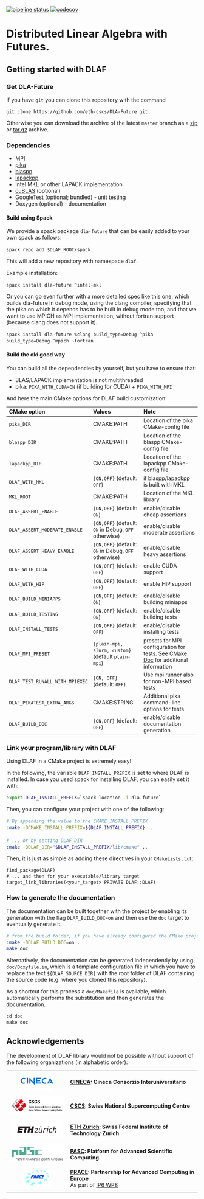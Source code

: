 [![pipeline status](https://gitlab.com/cscs-ci/ci-testing/webhook-ci/mirrors/4700071344751697/7514005670787789/badges/master/pipeline.svg)](https://gitlab.com/cscs-ci/ci-testing/webhook-ci/mirrors/4700071344751697/7514005670787789/-/commits/master) [![codecov](https://codecov.io/gh/eth-cscs/DLA-Future/branch/master/graph/badge.svg)](https://codecov.io/gh/eth-cscs/DLA-Future)

# Distributed Linear Algebra with Futures.

## Getting started with DLAF

### Get DLA-Future

If you have `git` you can clone this repository with the command

```
git clone https://github.com/eth-cscs/DLA-Future.git
```

Otherwise you can download the archive of the latest `master` branch as a [zip](https://github.com/eth-cscs/DLA-Future/archive/master.zip) or [tar.gz](https://github.com/eth-cscs/DLA-Future/archive/master.tar.gz) archive.

### Dependencies

- MPI
- [pika](https://github.com/pika-org/pika)
- [blaspp](https://bitbucket.org/icl/blaspp/src/default/)
- [lapackpp](https://bitbucket.org/icl/lapackpp/src/default/)
- Intel MKL or other LAPACK implementation
- [cuBLAS](https://developer.nvidia.com/cublas) (optional)
- [GoogleTest](https://github.com/google/googletest) (optional; bundled) - unit testing
- Doxygen (optional) - documentation

#### Build using Spack

We provide a spack package `dla-future` that can be easily added to your own spack as follows:

`spack repo add $DLAF_ROOT/spack`

This will add a new repository with namespace `dlaf`.

Example installation:

`spack install dla-future ^intel-mkl`

Or you can go even further with a more detailed spec like this one, which builds dla-future in debug mode, using the clang compiler, specifying that the pika on which it depends has to be built
in debug mode too, and that we want to use MPICH as MPI implementation, without fortran support (because clang does not support it).

`spack install dla-future %clang build_type=Debug ^pika build_type=Debug ^mpich ~fortran`

#### Build the old good way

You can build all the dependencies by yourself, but you have to ensure that:
- BLAS/LAPACK implementation is not multithreaded
- pika: `PIKA_WITH_CUDA=ON` (if building for CUDA) + `PIKA_WITH_MPI`

And here the main CMake options for DLAF build customization:

CMake option | Values | Note
:---|:---|:---
`pika_DIR` | CMAKE:PATH | Location of the pika CMake-config file
`blaspp_DIR` | CMAKE:PATH | Location of the blaspp CMake-config file
`lapackpp_DIR` | CMAKE:PATH | Location of the lapackpp CMake-config file
`DLAF_WITH_MKL` | `{ON,OFF}` (default: `OFF`) | if blaspp/lapackpp is built with MKL
`MKL_ROOT` | CMAKE:PATH | Location of the MKL library
`DLAF_ASSERT_ENABLE` | `{ON,OFF}` (default: `ON`) | enable/disable cheap assertions
`DLAF_ASSERT_MODERATE_ENABLE` | `{ON,OFF}` (default: `ON` in Debug, `OFF` otherwise) | enable/disable moderate assertions
`DLAF_ASSERT_HEAVY_ENABLE` | `{ON,OFF}` (default: `ON` in Debug, `OFF` otherwise) | enable/disable heavy assertions
`DLAF_WITH_CUDA` | `{ON,OFF}` (default: `OFF`) | enable CUDA support
`DLAF_WITH_HIP` | `{ON,OFF}` (default: `OFF`) | enable HIP support
`DLAF_BUILD_MINIAPPS` | `{ON,OFF}` (default: `ON`) | enable/disable building miniapps
`DLAF_BUILD_TESTING` | `{ON,OFF}` (default: `ON`) | enable/disable building tests
`DLAF_INSTALL_TESTS` | `{ON,OFF}` (default: `OFF`) | enable/disable installing tests
`DLAF_MPI_PRESET` | `{plain-mpi, slurm, custom}` (default `plain-mpi`) | presets for MPI configuration for tests. See [CMake Doc](https://cmake.org/cmake/help/latest/module/FindMPI.html?highlight=mpiexec_executable#usage-of-mpiexec) for additional information
`DLAF_TEST_RUNALL_WITH_MPIEXEC` | `{ON, OFF}` (default: `OFF`) | Use mpi runner also for non-MPI based tests
`DLAF_PIKATEST_EXTRA_ARGS` | CMAKE:STRING | Additional pika command-line options for tests
`DLAF_BUILD_DOC` | `{ON,OFF}` (default: `OFF`) | enable/disable documentation generation

### Link your program/library with DLAF

Using DLAF in a CMake project is extremely easy!

In the following, the variable `DLAF_INSTALL_PREFIX` is set to where DLAF is installed. In case you used spack for installing DLAF, you can easily set it with:

```bash
export DLAF_INSTALL_PREFIX=`spack location -i dla-future`
```

Then, you can configure your project with one of the following:

```bash
# By appending the value to the CMAKE_INSTALL_PREFIX
cmake -DCMAKE_INSTALL_PREFIX=${DLAF_INSTALL_PREFIX} ..

# ... or by setting DLAF_DIR
cmake -DDLAF_DIR="$DLAF_INSTALL_PREFIX/lib/cmake" ..
```

Then, it is just as simple as adding these directives in your `CMakeLists.txt`:

```
find_package(DLAF)
# ... and then for your executable/library target
target_link_libraries(<your_target> PRIVATE DLAF::DLAF)
```

### How to generate the documentation

The documentation can be built together with the project by enabling its generation with the flag `DLAF_BUILD_DOC=on` and then use the `doc` target to eventually generate it.

```bash
# from the build folder, if you have already configured the CMake project
cmake -DDLAF_BUILD_DOC=on .
make doc
```

Alternatively, the documentation can be generated independently by using `doc/Doxyfile.in`, which is a template configuration file in which you have to replace the text `${DLAF_SOURCE_DIR}` with the root folder of DLAF containing the source code (e.g. where you cloned this repository).

As a shortcut for this process a `doc/Makefile` is available, which automatically performs the substitution and then generates the documentation.

```
cd doc
make doc
```

## Acknowledgements

The development of DLAF library would not be possible without support of the following organizations (in alphabetic order):

|||
:---:|:---
<img height="50" src="./doc/images/logo-cineca.png"> | [**CINECA**](https://www.cineca.it/en)**: Cineca Consorzio Interuniversitario**
|||
<img height="50" src="./doc/images/logo-cscs.jpg"> | [**CSCS**](https://www.cscs.ch)**: Swiss National Supercomputing Centre**
|||
<img height="50" src="./doc/images/logo-eth.svg"> | [**ETH Zurich**](https://ethz.ch/en.html)**: Swiss Federal Institute of Technology Zurich**
|||
<img height="50" src="./doc/images/logo-pasc.png"> | [**PASC**](https://www.pasc-ch.org/)**: Platform for Advanced Scientific Computing**
|||
<img height="50" src="./doc/images/logo-prace.jpg"> | [**PRACE**](https://prace-ri.eu/)**: Partnership for Advanced Computing in Europe**<br/>As part of [IP6 WP8](https://prace-ri.eu/about/ip-projects/#PRACE6IP)
|||
